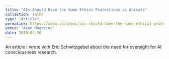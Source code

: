 ```yaml
---
title: "AIs Should Have the Same Ethics Protections as Animals"
collection: talks
type: "Article"
permalink: https://aeon.co/ideas/ais-should-have-the-same-ethical-protections-as-animals
venue: "Aeon Magazine"
date: 2019-04-26
---
```


An article I wrote with Eric Schwitzgebel about the need for oversight for AI consciousness research. 
